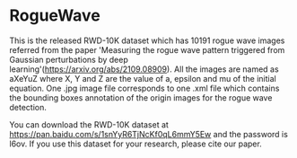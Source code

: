 # RogueWave
This is the released RWD-10K dataset which has 10191 rogue wave images referred from the paper 'Measuring the rogue wave pattern triggered from Gaussian perturbations by deep learning'(https://arxiv.org/abs/2109.08909). All the images are named as aXeYuZ where X, Y and Z are the value of a, epsilon and mu of the initial equation. One .jpg image file corresponds to one .xml file which contains the bounding boxes annotation of the origin images for the rogue wave detection.

You can download the RWD-10K dataset at https://pan.baidu.com/s/1snYyR6TjNcKf0qL6mmY5Ew and the password is l6ov. If you use this dataset for your research, please cite our paper.
